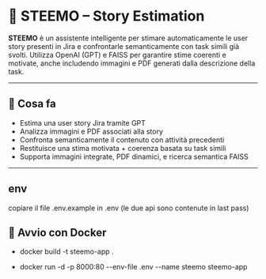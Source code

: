 # 🚀 STEEMO – Story Estimation

**STEEMO** è un assistente intelligente per stimare automaticamente le user story presenti in Jira e confrontarle semanticamente con task simili già svolti. Utilizza OpenAI (GPT) e FAISS per garantire stime coerenti e motivate, anche includendo immagini e PDF generati dalla descrizione della task.


---

## 🎯 Cosa fa

- Estima una user story Jira tramite GPT
- Analizza immagini e PDF associati alla story
- Confronta semanticamente il contenuto con attività precedenti
- Restituisce una stima motivata + coerenza basata su task simili
- Supporta immagini integrate, PDF dinamici, e ricerca semantica FAISS

---
## env
copiare il file .env.example in .env (le due api sono contenute in last pass)

## 🐳 Avvio con Docker 
- docker build -t steemo-app .

- docker run -d -p 8000:80 --env-file .env --name steemo steemo-app
